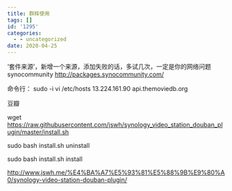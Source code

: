 ```yaml
---
title: 群辉使用
tags: []
id: '1295'
categories:
  - - uncategorized
date: 2020-04-25
---
```


‘套件来源’，新增一个来源，添加失败的话，多试几次，一定是你的网络问题
synocommunity
http://packages.synocommunity.com/

命令行：
sudo -i
vi /etc/hosts
13.224.161.90 api.themoviedb.org

豆瓣


wget https://raw.githubusercontent.com/jswh/synology_video_station_douban_plugin/master/install.sh

sudo bash install.sh uninstall

sudo bash install.sh install

http://www.jswh.me/%E4%BA%A7%E5%93%81%E5%88%9B%E9%80%A0/synology-video-station-douban-plugin/
